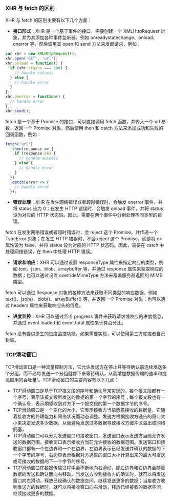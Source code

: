 ### XHR 与 fetch 的区别

XHR 与 fetch 的区别主要有以下几个方面：

- **接口形式**：XHR 是一个基于事件的接口，需要创建一个 XMLHttpRequest 对象，并为其添加各种事件监听器，例如 onreadystatechange、onload、onerror 等，然后调用其 open 和 send 方法来发起请求，例如：

```js
var xhr = new XMLHttpRequest();
xhr.open('GET', 'url');
xhr.onload = function() {
  if (xhr.status === 200) {
    // handle success
  } else {
    // handle error
  }
};
xhr.onerror = function() {
  // handle error
};
xhr.send();
```

fetch 是一个基于 Promise 的接口，可以直接调用 fetch 函数，并传入一个 url 参数，返回一个 Promise 对象，然后使用 then 和 catch 方法来添加成功和失败的回调函数，例如：

```js
fetch('url')
  .then(response => {
    if (response.ok) {
      // handle success
    } else {
      // handle error
    }
  })
  .catch(error => {
    // handle error
  });
```

- **错误处理**：XHR 在发生网络错误或者超时错误时，会触发 onerror 事件，并将 status 设为 0；在发生 HTTP 错误时，会触发 onload 事件，并将 status 设为对应的 HTTP 状态码。因此，需要在两个事件中分别处理不同类型的错误。

fetch 在发生网络错误或者超时错误时，会 reject 这个 Promise，并传递一个 TypeError 对象；在发生 HTTP 错误时，不会 reject 这个 Promise，而是将 ok 属性设为 false，并将 status 设为对应的 HTTP 状态码。因此，需要在 catch 中处理网络错误，在 then 中处理 HTTP 错误。

- **请求和响应**：XHR 可以通过设置 responseType 属性来指定响应的类型，例如 text、json、blob、arraybuffer 等，并通过 response 属性来获取响应的数据；也可以通过设置 overrideMimeType 方法来覆盖服务器返回的 MIME 类型。

fetch 可以通过 Response 对象的各种方法来获取不同类型的响应数据，例如 text()、json()、blob()、arrayBuffer() 等，并返回一个 Promise 对象；也可以通过 headers 属性来获取响应头的信息。

- **进度监控**：XHR 可以通过监听 progress 事件来获取请求或响应的进度信息，并通过 event.loaded 和 event.total 属性来计算百分比。

fetch 没有提供原生的进度监控功能，如果需要实现，可以使用第三方库或者自己封装。

### TCP滑动窗口
TCP滑动窗口是一种流量控制方法，它允许发送方在停止并等待确认前连续发送多个分组，而不必每发送一个分组就停下来等待确认，从而增加数据传输的速率和提高应用的吞吐量¹。TCP滑动窗口的主要内容有以下几点：

- TCP滑动窗口是基于TCP报文段的序号和确认号来实现的，每个报文段都有一个序号，表示该报文段所发送的数据的第一个字节的序号；每个报文段也有一个确认号，表示期望收到对方下一个报文段的第一个数据字节的序号。
- TCP滑动窗口是一个变化的大小，它表示接收方当前愿意接收的数据量，它随着接收方的处理能力和网络状况而动态调整。发送方根据接收方通告的窗口大小来决定发送多少数据，从而避免发送过多数据导致接收方缓冲区溢出或网络拥塞。
- TCP滑动窗口可以分为发送窗口和接收窗口，发送窗口表示发送方当前允许发送的数据范围，接收窗口表示接收方当前允许接收的数据范围。发送窗口和接收窗口都有一个左边界和一个右边界，左边界表示已经发送并确认的数据的下一个字节的序号，右边界表示根据对方通告的窗口大小计算出来的最大可发送或可接收的数据的下一个字节的序号。
- TCP滑动窗口在数据传输过程中会不断地向右滑动，即左边界和右边界会随着数据的发送和确认而向右移动。当发送方收到接收方的确认时，就可以将发送窗口向右滑动，释放已经确认的数据空间，继续发送更多的数据；当接收方收到发送方的数据时，就可以将接收窗口向右滑动，释放已经接收的数据空间，继续接收更多的数据。


